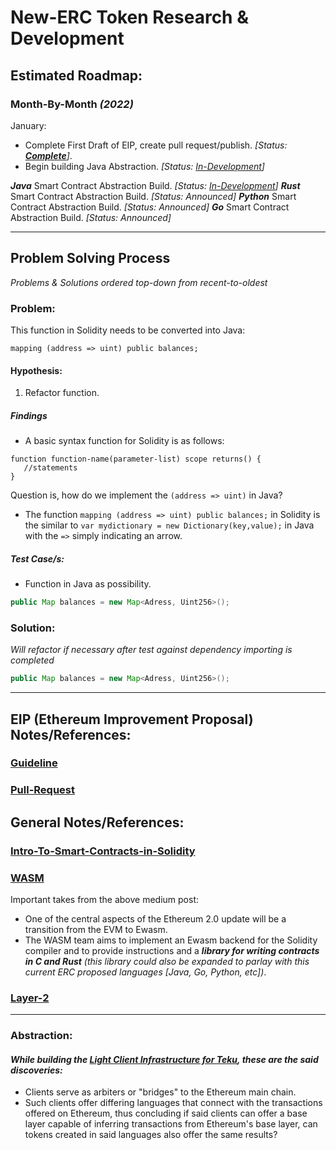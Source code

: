 # New-ERC Token Research & Development

## Estimated Roadmap:

### Month-By-Month *(2022)*
January:
- Complete First Draft of EIP, create pull request/publish. *[Status: **[Complete](https://github.com/ethereum/EIPs/pull/4649)**]*.
- Begin building Java Abstraction. *[Status: [In-Development](https://github.com/jeyakatsa/New-ERC-Token-Java-Abstraction)]*

***Java*** Smart Contract Abstraction Build. *[Status: [In-Development](https://github.com/jeyakatsa/New-ERC-Token-Java-Abstraction)]*
***Rust*** Smart Contract Abstraction Build. *[Status: Announced]*
***Python*** Smart Contract Abstraction Build. *[Status: Announced]*
***Go*** Smart Contract Abstraction Build. *[Status: Announced]*

-----------------------------------------------------------------------
## Problem Solving Process

*Problems & Solutions ordered top-down from recent-to-oldest*

### Problem:
This function in Solidity needs to be converted into Java:
```solidity 
mapping (address => uint) public balances;
``` 

#### Hypothesis:
1. Refactor function.

##### Findings
- A basic syntax function for Solidity is as follows:
```solidity
function function-name(parameter-list) scope returns() {
   //statements
}
```
Question is, how do we implement the `(address => uint)` in Java?
- The function `mapping (address => uint) public balances;` in Solidity is the similar to `var mydictionary = new Dictionary(key,value);` in Java with the `=>` simply indicating an arrow.

##### Test Case/s:
- Function in Java as possibility.
```java
public Map balances = new Map<Adress, Uint256>();
```

### Solution:
*Will refactor if necessary after test against dependency importing is completed*
```java
public Map balances = new Map<Adress, Uint256>();
```

-----------------------------------------------------------------------

## EIP (Ethereum Improvement Proposal) Notes/References:
### [Guideline](https://eips.ethereum.org/EIPS/eip-1)
### [Pull-Request](https://github.com/ethereum/EIPs)

## General Notes/References:
### [Intro-To-Smart-Contracts-in-Solidity](https://docs.soliditylang.org/en/v0.8.10/introduction-to-smart-contracts.html)
### [WASM](https://medium.com/chainsafe-systems/ethereum-2-0-a-complete-guide-ewasm-394cac756baf)
Important takes from the above medium post:
- One of the central aspects of the Ethereum 2.0 update will be a transition from the EVM to Ewasm.
- The WASM team aims to implement an Ewasm backend for the Solidity compiler and to provide instructions and a ***library for writing contracts in C and Rust*** *(this library could also be expanded to parlay with this current ERC proposed languages [Java, Go, Python, etc])*.
### [Layer-2](https://github.com/ethereum/ethereum-org-website/blob/dev/src/content/developers/docs/scaling/layer-2-rollups/index.md)

---------------------------------------------------

### Abstraction:

#### *While building the [Light Client Infrastructure for Teku](https://github.com/jeyakatsa/teku/tree/master/light-client), these are the said discoveries:*

- Clients serve as arbiters or "bridges" to the Ethereum main chain.
- Such clients offer differing languages that connect with the transactions offered on Ethereum, thus concluding if said clients can offer a base layer capable of inferring transactions from Ethereum's base layer, can tokens created in said languages also offer the same results?
